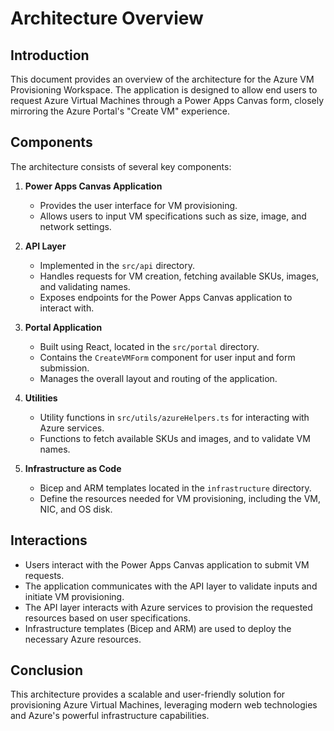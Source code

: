# Architecture Overview

## Introduction
This document provides an overview of the architecture for the Azure VM Provisioning Workspace. The application is designed to allow end users to request Azure Virtual Machines through a Power Apps Canvas form, closely mirroring the Azure Portal's "Create VM" experience.

## Components
The architecture consists of several key components:

1. **Power Apps Canvas Application**
   - Provides the user interface for VM provisioning.
   - Allows users to input VM specifications such as size, image, and network settings.

2. **API Layer**
   - Implemented in the `src/api` directory.
   - Handles requests for VM creation, fetching available SKUs, images, and validating names.
   - Exposes endpoints for the Power Apps Canvas application to interact with.

3. **Portal Application**
   - Built using React, located in the `src/portal` directory.
   - Contains the `CreateVMForm` component for user input and form submission.
   - Manages the overall layout and routing of the application.

4. **Utilities**
   - Utility functions in `src/utils/azureHelpers.ts` for interacting with Azure services.
   - Functions to fetch available SKUs and images, and to validate VM names.

5. **Infrastructure as Code**
   - Bicep and ARM templates located in the `infrastructure` directory.
   - Define the resources needed for VM provisioning, including the VM, NIC, and OS disk.

## Interactions
- Users interact with the Power Apps Canvas application to submit VM requests.
- The application communicates with the API layer to validate inputs and initiate VM provisioning.
- The API layer interacts with Azure services to provision the requested resources based on user specifications.
- Infrastructure templates (Bicep and ARM) are used to deploy the necessary Azure resources.

## Conclusion
This architecture provides a scalable and user-friendly solution for provisioning Azure Virtual Machines, leveraging modern web technologies and Azure's powerful infrastructure capabilities.